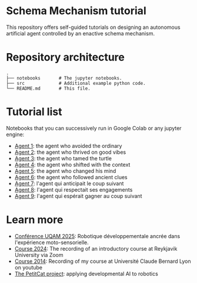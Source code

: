 # Schema Mechanism tutorial

This repository offers self-guided tutorials on designing an autonomous artificial agent controlled by an enactive schema mechanism. 

# Repository architecture

```
.
├── notebooks       # The jupyter notebooks.
├── src             # Additional example python code.
└── README.md       # This file.
```

# Tutorial list

Notebooks that you can successively run in Google Colab or any jupyter engine:

* [Agent 1](notebooks/agent1.ipynb): the agent who avoided the ordinary
* [Agent 2](notebooks/agent2.ipynb): the agent who thrived on good vibes
* [Agent 3](notebooks/agent3.ipynb): the agent who tamed the turtle
* [Agent 4](notebooks/agent4.ipynb): the agent who shifted with the context
* [Agent 5](notebooks/agent5.ipynb): the agent who changed his mind
* [Agent 6](notebooks/agent6.ipynb): the agent who followed ancient clues
* [Agent 7](notebooks/agent7.ipynb): l'agent qui anticipait le coup suivant
* [Agent 8](notebooks/agent8.ipynb): l'agent qui respectait ses engagements
* [Agent 9](notebooks/agent9.ipynb): l'agent qui espérait gagner au coup suivant 

# Learn more

* [Conférence UQAM 2025](https://youtu.be/lhuhBeAi1h0): Robotique développementale ancrée dans l'expérience moto-sensorielle.
* [Course 2024](https://eu01web.zoom.us/rec/play/EPmd-6POQz1Dz9M4Pi8IyBoC_A-EiBSNcfqSuvHixIVoONXL7f0RrAhg619A5XvMqUMaJrG0YyhKyiw4.xASIDuUxviA3xbzC?canPlayFromShare=true&from=share_recording_detail&continueMode=true&componentName=rec-play&originRequestUrl=https%3A%2F%2Feu01web.zoom.us%2Frec%2Fshare%2FkkmT0RHFoovctgea6JM74ZxNLvrzB0mY32alikbNC73YV7YJpDiQJcyXAVLf9Zq-.vY3o7QTS166adn6g): The recording of an introductory course at Reykjavik University via Zoom
* [Course 2014](https://www.youtube.com/playlist?list=PLlSPp5EpW5vEkajUvAG7r9HgDamIzZLUe): Recording of my course at Université Claude Bernard Lyon on youtube 
* [The PetitCat project](https://github.com/OlivierGeorgeon/osoyoo): applying developmental AI to robotics
